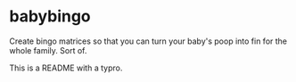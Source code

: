 # babybingo
Create bingo matrices so that you can turn your baby's poop into fin for the whole family. Sort of.

This is a README with a typro.
